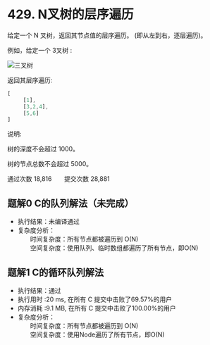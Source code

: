# 429. N叉树的层序遍历

给定一个 N 叉树，返回其节点值的层序遍历。 (即从左到右，逐层遍历)。

例如，给定一个 3叉树 :

![三叉树](https://assets.leetcode-cn.com/aliyun-lc-upload/uploads/2018/10/12/narytreeexample.png)

返回其层序遍历:

```a
[
     [1],
     [3,2,4],
     [5,6]
]
```

说明:

树的深度不会超过 1000。

树的节点总数不会超过 5000。

通过次数 18,816&emsp;&emsp;提交次数 28,881

## 题解0 C的队列解法（未完成）

- 执行结果：未编译通过
- 复杂度分析：
<br/>&emsp;&emsp;时间复杂度：所有节点都被遍历到 O(N)
<br/>&emsp;&emsp;空间复杂度：使用队列、临时数组都遍历了所有节点，即O(N)

## 题解1 C的循环队列解法

- 执行结果：通过
- 执行用时 :20 ms, 在所有 C 提交中击败了69.57%的用户
- 内存消耗 :9.1 MB, 在所有 C 提交中击败了100.00%的用户
- 复杂度分析：
<br/>&emsp;&emsp;时间复杂度：所有节点都被遍历到 O(N)
<br/>&emsp;&emsp;空间复杂度：使用Node遍历了所有节点，即O(N)
